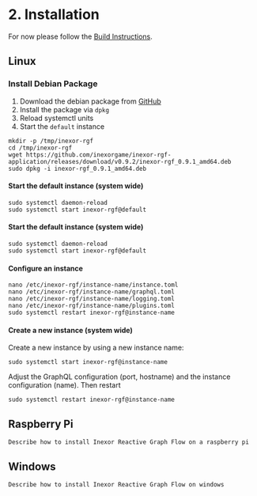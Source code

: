 # 2. Installation

For now please follow the [Build Instructions](./Development_Build.md).

## Linux

### Install Debian Package

1. Download the debian package from [GitHub](https://github.com/inexorgame/inexor-rgf-application/releases)
2. Install the package via `dpkg`
3. Reload systemctl units
4. Start the `default` instance

```shell
mkdir -p /tmp/inexor-rgf
cd /tmp/inexor-rgf
wget https://github.com/inexorgame/inexor-rgf-application/releases/download/v0.9.2/inexor-rgf_0.9.1_amd64.deb
sudo dpkg -i inexor-rgf_0.9.1_amd64.deb
```

#### Start the default instance (system wide)

```shell
sudo systemctl daemon-reload
sudo systemctl start inexor-rgf@default
```

#### Start the default instance (system wide)

```shell
sudo systemctl daemon-reload
sudo systemctl start inexor-rgf@default
```

#### Configure an instance

```shell
nano /etc/inexor-rgf/instance-name/instance.toml
nano /etc/inexor-rgf/instance-name/graphql.toml
nano /etc/inexor-rgf/instance-name/logging.toml
nano /etc/inexor-rgf/instance-name/plugins.toml
sudo systemctl restart inexor-rgf@instance-name
```

#### Create a new instance (system wide)

Create a new instance by using a new instance name:

```shell
sudo systemctl start inexor-rgf@instance-name
```

Adjust the GraphQL configuration (port, hostname) and the instance configuration (name). Then restart

```shell
sudo systemctl restart inexor-rgf@instance-name
```

## Raspberry Pi

```admonish warning "TODO"
Describe how to install Inexor Reactive Graph Flow on a raspberry pi
```

## Windows

```admonish warning "TODO"
Describe how to install Inexor Reactive Graph Flow on windows
```
